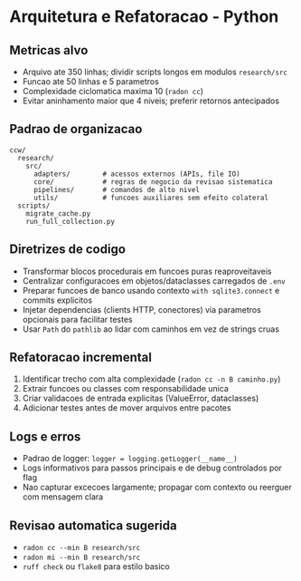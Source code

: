 ﻿---
applyTo: '**/*.py'
---
# Arquitetura e Refatoracao - Python

## Metricas alvo
- Arquivo ate 350 linhas; dividir scripts longos em modulos `research/src`
- Funcao ate 50 linhas e 5 parametros
- Complexidade ciclomatica maxima 10 (`radon cc`)
- Evitar aninhamento maior que 4 niveis; preferir retornos antecipados

## Padrao de organizacao
```
ccw/
  research/
    src/
      adapters/        # acessos externos (APIs, file IO)
      core/            # regras de negocio da revisao sistematica
      pipelines/       # comandos de alto nivel
      utils/           # funcoes auxiliares sem efeito colateral
  scripts/
    migrate_cache.py
    run_full_collection.py
```

## Diretrizes de codigo
- Transformar blocos procedurais em funcoes puras reaproveitaveis
- Centralizar configuracoes em objetos/dataclasses carregados de `.env`
- Preparar funcoes de banco usando contexto `with sqlite3.connect` e commits explicitos
- Injetar dependencias (clients HTTP, conectores) via parametros opcionais para facilitar testes
- Usar `Path` do `pathlib` ao lidar com caminhos em vez de strings cruas

## Refatoracao incremental
1. Identificar trecho com alta complexidade (`radon cc -n B caminho.py`)
2. Extrair funcoes ou classes com responsabilidade unica
3. Criar validacoes de entrada explicitas (ValueError, dataclasses)
4. Adicionar testes antes de mover arquivos entre pacotes

## Logs e erros
- Padrao de logger: `logger = logging.getLogger(__name__)`
- Logs informativos para passos principais e de debug controlados por flag
- Nao capturar excecoes largamente; propagar com contexto ou reerguer com mensagem clara

## Revisao automatica sugerida
- `radon cc --min B research/src`
- `radon mi --min B research/src`
- `ruff check` ou `flake8` para estilo basico
